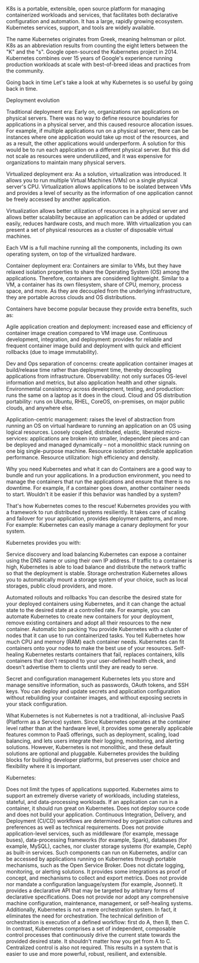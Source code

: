 
K8s is a portable, extensible, open source platform for managing containerized workloads and services, that facilitates both declarative
 configuration and automation. It has a large, rapidly growing ecosystem. Kubernetes services, support, and tools are widely available.

The name Kubernetes originates from Greek, meaning helmsman or pilot. K8s as an abbreviation results from counting the eight
letters between the "K" and the "s". Google open-sourced the Kubernetes project in 2014. Kubernetes combines over 15 years of
Google's experience running production workloads at scale with best-of-breed ideas and practices from the community.

Going back in time
Let's take a look at why Kubernetes is so useful by going back in time.

Deployment evolution

Traditional deployment era: Early on, organizations ran applications on physical servers. There was no way to define resource boundaries
for applications in a physical server, and this caused resource allocation issues. For example, if multiple applications run on a physical
server, there can be instances where one application would take up most of the resources, and as a result, the other applications would
underperform. A solution for this would be to run each application on a different physical server. But this did not scale as resources
were underutilized, and it was expensive for organizations to maintain many physical servers.

Virtualized deployment era: As a solution, virtualization was introduced. It allows you to run multiple Virtual Machines (VMs) on a
single physical server's CPU. Virtualization allows applications to be isolated between VMs and provides a level of security as the 
information of one application cannot be freely accessed by another application.

Virtualization allows better utilization of resources in a physical server and allows better scalability because an application can
be added or updated easily, reduces hardware costs, and much more. With virtualization you can present a set of physical resources as
a cluster of disposable virtual machines.

Each VM is a full machine running all the components, including its own operating system, on top of the virtualized hardware.

Container deployment era: Containers are similar to VMs, but they have relaxed isolation properties to share the Operating System
(OS) among the applications. Therefore, containers are considered lightweight. Similar to a VM, a container has its own filesystem,
share of CPU, memory, process space, and more. As they are decoupled from the underlying infrastructure, they are portable across 
clouds and OS distributions.

Containers have become popular because they provide extra benefits, such as:

Agile application creation and deployment: increased ease and efficiency of container image creation compared to VM image use.
Continuous development, integration, and deployment: provides for reliable and frequent container image build and deployment with
quick and efficient rollbacks (due to image immutability).

Dev and Ops separation of concerns: create application container images at build/release time rather than deployment time, thereby
 decoupling applications from infrastructure.
Observability: not only surfaces OS-level information and metrics, but also application health and other signals.
Environmental consistency across development, testing, and production: runs the same on a laptop as it does in the cloud.
Cloud and OS distribution portability: runs on Ubuntu, RHEL, CoreOS, on-premises, on major public clouds, and anywhere else.

Application-centric management: raises the level of abstraction from running an OS on virtual hardware to running an application on
 an OS using logical resources.
Loosely coupled, distributed, elastic, liberated micro-services: applications are broken into smaller, independent pieces and can 
be deployed and managed dynamically – not a monolithic stack running on one big single-purpose machine.
Resource isolation: predictable application performance.
Resource utilization: high efficiency and density.

Why you need Kubernetes and what it can do
Containers are a good way to bundle and run your applications. In a production environment, you need to manage the containers that run
the applications and ensure that there is no downtime. For example, if a container goes down, another container needs to start. Wouldn't
it be easier if this behavior was handled by a system?

That's how Kubernetes comes to the rescue! Kubernetes provides you with a framework to run distributed systems resiliently.
 It takes care of scaling and failover for your application, provides deployment patterns, and more. For example: Kubernetes can
 easily manage a canary deployment for your system.

Kubernetes provides you with:

Service discovery and load balancing Kubernetes can expose a container using the DNS name or using their own IP address. If traffic
 to a container is high, Kubernetes is able to load balance and distribute the network traffic so that the deployment is stable.
Storage orchestration Kubernetes allows you to automatically mount a storage system of your choice, such as local storages, public
 cloud providers, and more.

Automated rollouts and rollbacks You can describe the desired state for your deployed containers using Kubernetes, and it can change
 the actual state to the desired state at a controlled rate. For example, you can automate Kubernetes to create new containers for your
 deployment, remove existing containers and adopt all their resources to the new container.
Automatic bin packing You provide Kubernetes with a cluster of nodes that it can use to run containerized tasks. You tell Kubernetes how
 much CPU and memory (RAM) each container needs. Kubernetes can fit containers onto your nodes to make the best use of your resources.
Self-healing Kubernetes restarts containers that fail, replaces containers, kills containers that don't respond to your user-defined 
health check, and doesn't advertise them to clients until they are ready to serve.

Secret and configuration management Kubernetes lets you store and manage sensitive information, such as passwords, OAuth tokens, and
 SSH keys. You can deploy and update secrets and application configuration without rebuilding your container images, and without
 exposing secrets in your stack configuration.

What Kubernetes is not
Kubernetes is not a traditional, all-inclusive PaaS (Platform as a Service) system. Since Kubernetes operates at the container level rather
than at the hardware level, it provides some generally applicable features common to PaaS offerings, such as deployment, scaling, load
 balancing, and lets users integrate their logging, monitoring, and alerting solutions. However, Kubernetes is not monolithic, and these
 default solutions are optional and pluggable. Kubernetes provides the building blocks for building developer platforms, but preserves
 user choice and flexibility where it is important.

Kubernetes:

Does not limit the types of applications supported. Kubernetes aims to support an extremely diverse variety of workloads, including
 stateless, stateful, and data-processing workloads. If an application can run in a container, it should run great on Kubernetes.
Does not deploy source code and does not build your application. Continuous Integration, Delivery, and Deployment (CI/CD) workflows
 are determined by organization cultures and preferences as well as technical requirements.
Does not provide application-level services, such as middleware (for example, message buses), data-processing frameworks
 (for example, Spark), databases (for example, MySQL), caches, nor cluster storage systems (for example, Ceph) as built-in services.
 Such components can run on Kubernetes, and/or can be accessed by applications running on Kubernetes through portable mechanisms,
 such as the Open Service Broker.
Does not dictate logging, monitoring, or alerting solutions. It provides some integrations as proof of concept, and mechanisms to 
collect and export metrics.
Does not provide nor mandate a configuration language/system (for example, Jsonnet). It provides a declarative API that may be targeted 
by arbitrary forms of declarative specifications.
Does not provide nor adopt any comprehensive machine configuration, maintenance, management, or self-healing systems.
Additionally, Kubernetes is not a mere orchestration system. In fact, it eliminates the need for orchestration.
 The technical definition of orchestration is execution of a defined workflow: first do A, then B, then C. In contrast, Kubernetes
 comprises a set of independent, composable control processes that continuously drive the current state towards the provided desired state.
 It shouldn't matter how you get from A to C. Centralized control is also not required. This results in a system that is easier to use and
 more powerful, robust, resilient, and extensible.
